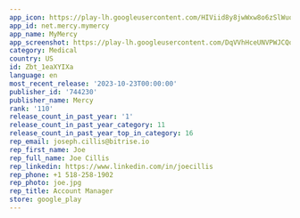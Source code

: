 ```yaml
---
app_icon: https://play-lh.googleusercontent.com/HIViid8y8jwWxw8o6zSlWuo7FJM6dOnUJsrgevnywDWnxIwJUrQLaoPIgH9kgZrjKno
app_id: net.mercy.mymercy
app_name: MyMercy
app_screenshot: https://play-lh.googleusercontent.com/DqVVhHceUNVPWJCQqS52wWfiZDxpo24WUZQkZTAbwk5NoIu2VLKMfIEQYWz9fsSLPiI
category: Medical
country: US
id: Zbt_1eaXYIXa
language: en
most_recent_release: '2023-10-23T00:00:00'
publisher_id: '744230'
publisher_name: Mercy
rank: '110'
release_count_in_past_year: '1'
release_count_in_past_year_category: 11
release_count_in_past_year_top_in_category: 16
rep_email: joseph.cillis@bitrise.io
rep_first_name: Joe
rep_full_name: Joe Cillis
rep_linkedin: https://www.linkedin.com/in/joecillis
rep_phone: +1 518-258-1902
rep_photo: joe.jpg
rep_title: Account Manager
store: google_play
---
```

